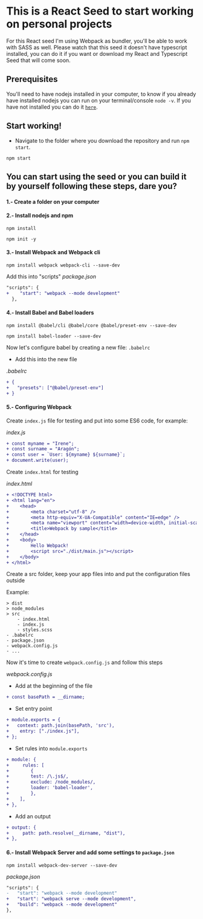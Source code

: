 # This is a React Seed to start working on personal projects

For this React seed I'm using Webpack as bundler, you'll be able to work with SASS as well.
Please watch that this seed it doesn't have typescript installed, you can do it if you want or download my React and Typescript Seed that will come soon.

## Prerequisites

You'll need to have nodejs installed in your computer, to know if you already have installed nodejs you can run on your terminal/console `node -v`. If you have not installed you can do it [`here`](https://nodejs.org/en/).

## Start working!

- Navigate to the folder where you download the repository and run `npm start`.

```
npm start
```

## You can start using the seed or you can build it by yourself following these steps, dare you?

#### 1.- Create a folder on your computer
#### 2.- Install nodejs and npm 

```
npm install 
```
```
npm init -y
```

#### 3.- Install Webpack and Webpack cli
```
npm install webpack webpack-cli --save-dev
```
Add this into "scripts" 
_package.json_

```diff
"scripts": {
+    "start": "webpack --mode development"
  },   
```

#### 4.- Install Babel and Babel loaders
```
npm install @babel/cli @babel/core @babel/preset-env --save-dev
```
```
npm install babel-loader --save-dev
```

Now let's configure babel by creating a new file:  `.babelrc` 
- Add this into the new file 

_.babelrc_
```diff
+ {
+   "presets": ["@babel/preset-env"]
+ }
```

#### 5.- Configuring Webpack 
Create `index.js` file for testing and put into some ES6 code, for example: 

_index.js_
```diff
+ const myname = "Irene";
+ const surname = "Aragón";
+ const user = `User: ${myname} ${surname}`;
+ document.write(user);
```

Create `index.html` for testing 

_index.html_
```diff
+ <!DOCTYPE html>
+ <html lang="en">
+    <head>
+        <meta charset="utf-8" />
+        <meta http-equiv="X-UA-Compatible" content="IE=edge" />
+        <meta name="viewport" content="width=device-width, initial-scale=1" />
+        <title>Webpack by sample</title>
+    </head>
+    <body>
+        Hello Webpack!
+        <script src="./dist/main.js"></script>
+    </body>
+ </html>
```
Create a src folder, keep your app files into and put the configuration files outside 

Example:
```
> dist
> node_modules
> src   
    - index.html
    - index.js
    - styles.scss
- .babelrc
- package.json
- webpack.config.js
- ... 
``` 

Now it's time to create `webpack.config.js` and follow this steps

_webpack.config.js_

- Add at the beginning of the file 
```diff
+ const basePath = __dirname;
```

- Set entry point 
```diff
+ module.exports = {
+   context: path.join(basePath, 'src'),
+    entry: ["./index.js"],
+ };
```

- Set rules into `module.exports`
```diff
+ module: {
+     rules: [
+        {
+        test: /\.js$/,
+        exclude: /node_modules/,
+        loader: 'babel-loader',
+        },
+    ],
+ },
``` 

- Add an output

```diff
+ output: {
+     path: path.resolve(__dirname, "dist"),
+ },
``` 

#### 6.- Install Webpack Server and add some settings to `package.json`
```
npm install webpack-dev-server --save-dev
```

_package.json_

```diff
"scripts": {
-   "start": "webpack --mode development"
+   "start": "webpack serve --mode development",
+   "build": "webpack --mode development"
},
```

            

